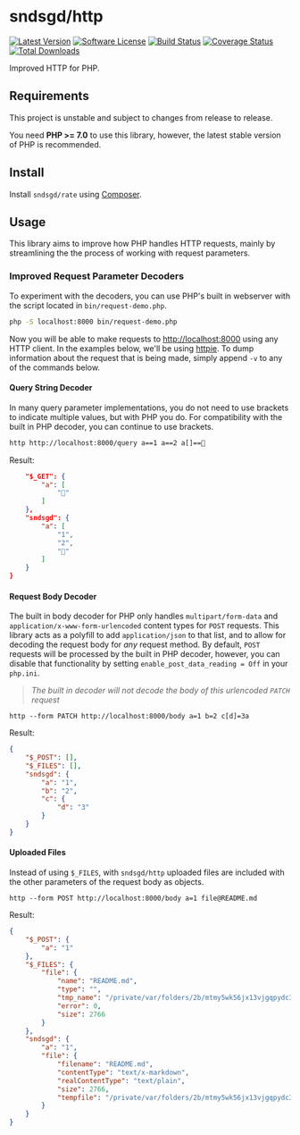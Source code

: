 # sndsgd/http

[![Latest Version](https://img.shields.io/github/release/sndsgd/http.svg?style=flat-square)](https://github.com/sndsgd/http/releases)
[![Software License](https://img.shields.io/badge/license-MIT-brightgreen.svg?style=flat-square)](https://github.com/sndsgd/http/LICENSE)
[![Build Status](https://img.shields.io/travis/sndsgd/http/master.svg?style=flat-square)](https://travis-ci.org/sndsgd/http)
[![Coverage Status](https://img.shields.io/coveralls/sndsgd/http.svg?style=flat-square)](https://coveralls.io/r/sndsgd/http?branch=master)
[![Total Downloads](https://img.shields.io/packagist/dt/sndsgd/http.svg?style=flat-square)](https://packagist.org/packages/sndsgd/http)

Improved HTTP for PHP.


## Requirements

This project is unstable and subject to changes from release to release.

You need **PHP >= 7.0** to use this library, however, the latest stable version of PHP is recommended.


## Install

Install `sndsgd/rate` using [Composer](https://getcomposer.org/).


## Usage

This library aims to improve how PHP handles HTTP requests, mainly by streamlining the the process of working with request parameters.

### Improved Request Parameter Decoders

To experiment with the decoders, you can use PHP's built in webserver with the script located in `bin/request-demo.php`.

```sh
php -S localhost:8000 bin/request-demo.php
```

Now you will be able to make requests to [http://localhost:8000](http://localhost:8000/) using any HTTP client. In the examples below, we'll be using [httpie](https://github.com/jkbrzt/httpie). To dump information about the request that is being made, simply append `-v` to any of the commands below.


#### Query String Decoder

In many query parameter implementations, you do not need to use brackets to indicate multiple values, but with PHP you do. For compatibility with the built in PHP decoder, you can continue to use brackets.

```sh
http http://localhost:8000/query a==1 a==2 a[]==💩
```

Result:

```json
    "$_GET": {
        "a": [
            "💩"
        ]
    },
    "sndsgd": {
        "a": [
            "1",
            "2",
            "💩"
        ]
    }
}
```

#### Request Body Decoder

The built in body decoder for PHP only handles `multipart/form-data` and `application/x-www-form-urlencoded` content types for `POST` requests. This library acts as a polyfill to add `application/json` to that list, and to allow for decoding the request body for _any_ request method. By default, `POST` requests will be processed by the built in PHP decoder, however, you can disable that functionality by setting `enable_post_data_reading = Off` in your `php.ini`.


> _The built in decoder will not decode the body of this urlencoded `PATCH` request_

```
http --form PATCH http://localhost:8000/body a=1 b=2 c[d]=3a
```

Result:

```json
{
    "$_POST": [],
    "$_FILES": [],
    "sndsgd": {
        "a": "1",
        "b": "2",
        "c": {
            "d": "3"
        }
    }
}
```

#### Uploaded Files

Instead of using `$_FILES`, with `sndsgd/http` uploaded files are included with the other parameters of the request body as objects.

```
http --form POST http://localhost:8000/body a=1 file@README.md
```

Result:

```json
{
    "$_POST": {
        "a": "1"
    },
    "$_FILES": {
        "file": {
            "name": "README.md",
            "type": "",
            "tmp_name": "/private/var/folders/2b/mtmy5wk56jx13vjgqpydc3nr0000gn/T/php9DTXiq",
            "error": 0,
            "size": 2766
        }
    },
    "sndsgd": {
        "a": "1",
        "file": {
            "filename": "README.md",
            "contentType": "text/x-markdown",
            "realContentType": "text/plain",
            "size": 2766,
            "tempfile": "/private/var/folders/2b/mtmy5wk56jx13vjgqpydc3nr0000gn/T/php9DTXiq"
        }
    }
}
```
